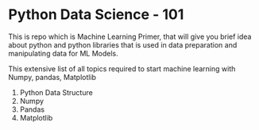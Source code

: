 # Python Data Science - 101
This is repo which is Machine Learning Primer, that will give you brief idea about python and python libraries that is used in data preparation and manipulating data for ML Models.

This extensive list of all topics required to start machine learning with Numpy, pandas, Matplotlib

1. Python Data Structure
2. Numpy
3. Pandas
4. Matplotlib
